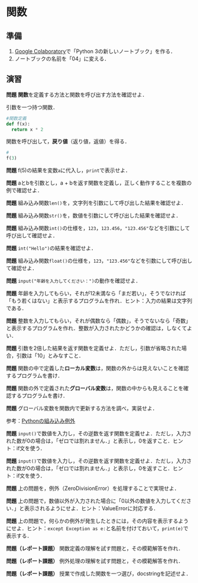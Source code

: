 # 関数

## 準備

1. [Google Colaboratory](https://research.google.com/colaboratory/)で「Python 3の新しいノートブック」を作る．
1. ノートブックの名前を「04」に変える．

## 演習

**問題** **関数**を定義する方法と関数を呼び出す方法を確認せよ．

引数を一つ持つ関数．

```python
#関数定義
def f(x):
  return x * 2
```

関数を呼び出して，**戻り値**（返り値，返値）を得る．

```python
#
f(3)
```

**問題** f(5)の結果を変数`a`に代入し，`print`で表示せよ．

**問題** aとbを引数とし，a + bを返す関数を定義し，正しく動作することを複数の例で確認せよ．

**問題** 組み込み関数`len()`を，文字列を引数にして呼び出した結果を確認せよ．

**問題** 組み込み関数`str()`を，数値を引数にして呼び出した結果を確認せよ．

**問題** 組み込み関数`int()`の仕様を，`123`，`123.456`，`"123.456"`などを引数にして呼び出して確認せよ．

**問題** `int("Hello")`の結果を確認せよ．

**問題** 組み込み関数`float()`の仕様を，`123`，`"123.456"`などを引数にして呼び出して確認せよ．

**問題** `input("年齢を入力してください：")`の動作を確認せよ．

**問題** 年齢を入力してもらい，それが12未満なら「まだ若い」，そうでなければ「もう若くはない」と表示するプログラムを作れ．ヒント：入力の結果は文字列である．

**問題** 整数を入力してもらい，それが偶数なら「偶数」，そうでないなら「奇数」と表示するプログラムを作れ．整数が入力されたかどうかの確認は，しなくてよい．

**問題** 引数を2倍した結果を返す関数を定義せよ．ただし，引数が省略された場合，引数は「10」とみなすこと．

**問題** 関数の中で定義した**ローカル変数**は，関数の外からは見えないことを確認するプログラムを書け．

**問題** 関数の外で定義された**グローバル変数**は，関数の中からも見えることを確認するプログラムを書け．

**問題** グローバル変数を関数内で更新する方法を調べ，実装せよ．

参考：[Pythonの組み込み例外](https://docs.python.org/ja/3/library/exceptions.html)

**問題** `input()`で数値を入力し，その逆数を返す関数を定義せよ．ただし，入力された数が0の場合は，「ゼロでは割れません．」と表示し，0を返すこと．ヒント：if文を使う．

**問題** `input()`で数値を入力し，その逆数を返す関数を定義せよ．ただし，入力された数が0の場合は，「ゼロでは割れません．」と表示し，0を返すこと．ヒント：if文を使う．

**問題** 上の問題を，例外（ZeroDivisionError）を処理することで実現せよ．

**問題** 上の問題で，数値以外が入力された場合に「0以外の数値を入力してください．」と表示されるようにせよ．ヒント：ValueErrorに対応する．

**問題** 上の問題で，何らかの例外が発生したときには，その内容を表示するようにせよ．ヒント：`except Exception as e:`と名前を付けておいて，`print(e)`で表示する．

**問題（レポート課題）** 関数定義の理解を試す問題と，その模範解答を作れ．

**問題（レポート課題）** 例外処理の理解を試す問題と，その模範解答を作れ．

**問題（レポート課題）** 授業で作成した関数を一つ選び，docstringを記述せよ．
